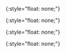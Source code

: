 [Table of Contents]: toc.html
[Home]: index.html
[Patient Matching]: patient-matching.html
[Industry Initiatives]: industry-initiatives.html
[Guidance on Identity Assurance]: guidance-on-identity-assurance.html
[Digital Identity]: digital-identity.html
[Use Cases]: use-cases.html
[Guidance Matching]: guidance-matching.html
[FHIR Artifacts]: artifacts.html
[Glossary]: glossary.html
[IDI Patient]: StructureDefinition-IDI-Patient.html
[IDI Patient L0]: StructureDefinition-IDI-Patient-L0.html
[IDI Patient L1]: StructureDefinition-IDI-Patient-L1.html
[Multiple Digital Identity Patient Example]: StructureDefinition-Multiple-Digital-Identity-Patient-Example.html
[$IDI-match]: StructureDefinition-idi-match-bundle.html
[Patient-Directed B2C Diagram]: patient-directed-b2c.png
{:style="float: none;"}

[B2B Diagram]: b2b.png
{:style="float: none;"}

[B2B with Patient User Diagram]: b2b-with-patient-user.png
{:style="float: none;"}

[Patient-Mediated B2C Diagram]: patient-mediated-b2c.png
{:style="float: none;"}

